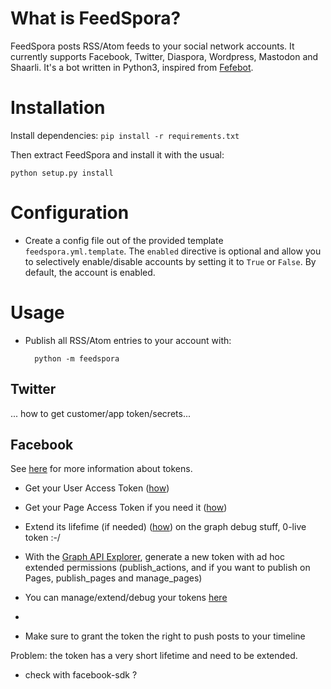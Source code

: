 # What is FeedSpora?

FeedSpora posts RSS/Atom feeds to your social network accounts. It currently supports Facebook, Twitter, Diaspora, Wordpress, Mastodon and Shaarli. It's a bot written in Python3, inspired from [Fefebot](https://github.com/svbergerem/fefebot).

# Installation

Install dependencies: `pip install -r requirements.txt`

Then extract FeedSpora and install it with the usual:

    python setup.py install

# Configuration

- Create a config file out of the provided template `feedspora.yml.template`. The `enabled` directive is optional and allow you to selectively enable/disable accounts by setting it to `True` or `False`. By default, the account is enabled.

# Usage

- Publish all RSS/Atom entries to your account with:

		python -m feedspora

## Twitter

... how to get customer/app token/secrets...

## Facebook

See [here](https://developers.facebook.com/docs/facebook-login/access-tokens) for more information about tokens.
- Get your User Access Token ([how](https://developers.facebook.com/docs/facebook-login/access-tokens#usertokens))
- Get your Page Access Token if you need it ([how](https://developers.facebook.com/docs/facebook-login/access-tokens#pagetokens))
- Extend its lifefime (if needed) ([how](https://developers.facebook.com/docs/facebook-login/access-tokens#extending)) on the graph debug stuff, 0-live token :-/
- With the [Graph API Explorer](https://developers.facebook.com/tools/explorer/), generate a new token with ad hoc extended permissions (publish_actions, and if you want to publish on Pages, publish_pages and manage_pages)
- You can manage/extend/debug your tokens [here](https://developers.facebook.com/tools/accesstoken/)

-
- Make sure to grant the token the right to push posts to your timeline

Problem: the token has a very short lifetime and need to be extended.

- check with facebook-sdk ?
